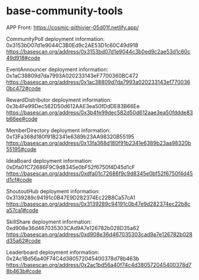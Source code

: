 # base-community-tools
APP Front: https://cosmic-pithivier-05d01f.netlify.app/

CommunityPoll deployment information: 0x3153bD07d1e9044C3B0Ed9c2AE53D1c60C49d918  https://basescan.org/address/0x3153bd07d1e9044c3b0ed9c2ae53d1c60c49d918#code

EventAnnouncer deployment information: 0x1aC38809d7da7993A020233143eF7700360BC472   https://basescan.org/address/0x1ac38809d7da7993a020233143ef7700360bc472#code

RewardDistributor deployment information: 0x3b4Fe99Dec582D50d612AAE3ea50fDdDE83B66Ee  https://basescan.org/address/0x3b4fe99dec582d50d612aae3ea50fddde83b66ee#code

MemberDirectory deployment information: 0x13Fa368d180f91B2341e6389b23AA98320B55195  https://basescan.org/address/0x13fa368d180f91b2341e6389b23aa98320b55195#code

IdeaBoard deployment information: 0xDfa01C72686F9C9d8345e0bF52f6750f4D45d1cF   https://basescan.org/address/0xdfa01c72686f9c9d8345e0bf52f6750f4d45d1cf#code

ShoutoutHub deployment information: 0x3139289c94191c0B47E9D282374Ec22B8Ca57cA1  https://basescan.org/address/0x3139289c94191c0b47e9d282374ec22b8ca57ca1#code

SkillShare deployment information: 0xd908e36d467035303CAd9A7e126782b028D35a62   https://basescan.org/address/0xd908e36d467035303cad9a7e126782b028d35a62#code

Leaderboard deployment information: 0x2Ac1Bd56a40F74C4d380572045400378d78b463b  https://basescan.org/address/0x2ac1bd56a40f74c4d380572045400378d78b463b#code



